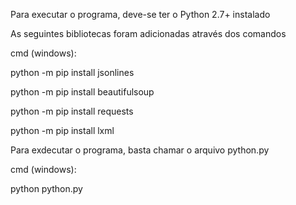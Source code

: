 Para executar o programa, deve-se ter o Python 2.7+ instalado

As seguintes bibliotecas foram adicionadas através dos comandos

cmd (windows):

python -m pip install jsonlines

python -m pip install beautifulsoup

python -m pip install requests

python -m pip install lxml

Para exdecutar o programa, basta chamar o arquivo python.py

cmd (windows):

python python.py
